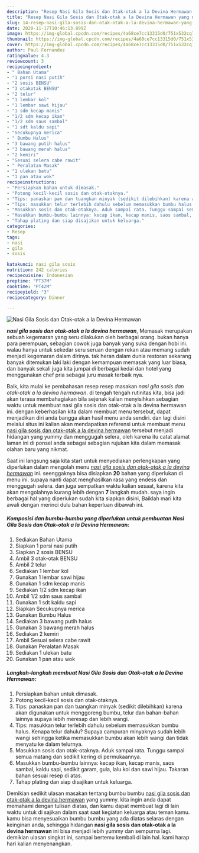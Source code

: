 ```yaml
---
description: "Resep Nasi Gila Sosis dan Otak-otak a la Devina Hermawan yang nikmat"
title: "Resep Nasi Gila Sosis dan Otak-otak a la Devina Hermawan yang nikmat"
slug: 14-resep-nasi-gila-sosis-dan-otak-otak-a-la-devina-hermawan-yang-nikmat
date: 2020-11-17T10:46:13.899Z
image: https://img-global.cpcdn.com/recipes/4a68ce7cc13315d0/751x532cq70/nasi-gila-sosis-dan-otak-otak-a-la-devina-hermawan-foto-resep-utama.jpg
thumbnail: https://img-global.cpcdn.com/recipes/4a68ce7cc13315d0/751x532cq70/nasi-gila-sosis-dan-otak-otak-a-la-devina-hermawan-foto-resep-utama.jpg
cover: https://img-global.cpcdn.com/recipes/4a68ce7cc13315d0/751x532cq70/nasi-gila-sosis-dan-otak-otak-a-la-devina-hermawan-foto-resep-utama.jpg
author: Paul Fernandez
ratingvalue: 4.3
reviewcount: 3
recipeingredient:
- " Bahan Utama"
- "1 porsi nasi putih"
- "2 sosis BENSU"
- "3 otakotak BENSU"
- "2 telur"
- "1 lembar kol"
- "1 lembar sawi hijau"
- "1 sdm kecap manis"
- "1/2 sdm kecap ikan"
- "1/2 sdm saus sambal"
- "1 sdt kaldu sapi"
- "Secukupnya merica"
- " Bumbu Halus"
- "3 bawang putih halus"
- "3 bawang merah halus"
- "2 kemiri"
- "Sesuai selera cabe rawit"
- " Peralatan Masak"
- "1 ulekan batu"
- "1 pan atau wok"
recipeinstructions:
- "Persiapkan bahan untuk dimasak."
- "Potong kecil-kecil sosis dan otak-otaknya."
- "Tips: panaskan pan dan tuangkan minyak (sedikit dilebihkan) karena akan digunakan untuk menggoreng bumbu, telur dan bahan-bahan lainnya supaya lebih meresap dan lebih wangi."
- "Tips: masukkan telur terlebih dahulu sebelum memasukkan bumbu halus. Kenapa telur dahulu? Supaya campuran minyaknya sudah lebih wangi sehingga ketika memasukkan bumbu akan lebih wangi dan tidak menyatu ke dalam telurnya."
- "Masukkan sosis dan otak-otaknya. Aduk sampai rata. Tunggu sampai semua matang dan sedikit kering di permukaannya."
- "Masukkan bumbu-bumbu lainnya: kecap ikan, kecap manis, saos sambal, kaldu sapi, sedikit garam, gula, lalu kol dan sawi hijau. Takaran bahan sesuai resep di atas."
- "Tahap plating dan siap disajikan untuk keluarga."
categories:
- Resep
tags:
- nasi
- gila
- sosis

katakunci: nasi gila sosis 
nutrition: 242 calories
recipecuisine: Indonesian
preptime: "PT37M"
cooktime: "PT42M"
recipeyield: "3"
recipecategory: Dinner

---
```



![Nasi Gila Sosis dan Otak-otak a la Devina Hermawan](https://img-global.cpcdn.com/recipes/4a68ce7cc13315d0/751x532cq70/nasi-gila-sosis-dan-otak-otak-a-la-devina-hermawan-foto-resep-utama.jpg)

<b><i>nasi gila sosis dan otak-otak a la devina hermawan</i></b>, Memasak merupakan sebuah kegemaran yang seru dilakukan oleh berbagai orang. bukan hanya para perempuan, sebagian cowok juga banyak yang suka dengan hobi ini. walau hanya untuk sekedar seru seruan dengan rekan atau memang sudah menjadi kegemaran dalam dirinya. tak heran dalam dunia restoran sekarang banyak ditemukan laki laki dengan kemampuan memasak yang luar biasa, dan banyak sekali juga kita jumpai di berbagai kedai dan hotel yang menggunakan chef pria sebagai juru masak terbaik nya.



Baik, kita mulai ke pembahasan resep resep masakan <i>nasi gila sosis dan otak-otak a la devina hermawan</i>. di tengah tengah rutinitas kita, bisa jadi akan terasa membahagiakan bila sejenak kalian menyisihkan sebagian waktu untuk membuat nasi gila sosis dan otak-otak a la devina hermawan ini. dengan keberhasilan kita dalam membuat menu tersebut, dapat menjadikan diri anda bangga akan hasil menu anda sendiri. dan lagi disini melalui situs ini kalian akan mendapatkan referensi untuk membuat menu <u>nasi gila sosis dan otak-otak a la devina hermawan</u> tersebut menjadi hidangan yang yummy dan menggugah selera, oleh karena itu catat alamat laman ini di ponsel anda sebagai sebagian rujukan kita dalam memasak olahan baru yang nikmat.


Saat ini langsung saja kita start untuk menyediakan perlengkapan yang diperlukan dalam mengolah menu <u><i>nasi gila sosis dan otak-otak a la devina hermawan</i></u> ini. seenggaknya bisa disiapkan <b>20</b> bahan yang diperlukan di menu ini. supaya nanti dapat menghasilkan rasa yang endess dan menggugah selera. dan juga sempatkan waktu kalian sesaat, karena kita akan mengolahnya kurang lebih dengan <b>7</b> langkah mudah. saya ingin berbagai hal yang diperlukan sudah kita siapkan disini, Baiklah mari kita awali dengan merinci dulu bahan keperluan dibawah ini.

<!--inarticleads1-->

##### Komposisi dan bumbu-bumbu yang diperlukan untuk pembuatan Nasi Gila Sosis dan Otak-otak a la Devina Hermawan:

1. Sediakan  Bahan Utama
1. Siapkan 1 porsi nasi putih
1. Siapkan 2 sosis BENSU
1. Ambil 3 otak-otak BENSU
1. Ambil 2 telur
1. Sediakan 1 lembar kol
1. Gunakan 1 lembar sawi hijau
1. Gunakan 1 sdm kecap manis
1. Sediakan 1/2 sdm kecap ikan
1. Ambil 1/2 sdm saus sambal
1. Gunakan 1 sdt kaldu sapi
1. Siapkan Secukupnya merica
1. Gunakan  Bumbu Halus
1. Sediakan 3 bawang putih halus
1. Gunakan 3 bawang merah halus
1. Sediakan 2 kemiri
1. Ambil Sesuai selera cabe rawit
1. Gunakan  Peralatan Masak
1. Sediakan 1 ulekan batu
1. Gunakan 1 pan atau wok




<!--inarticleads2-->

##### Langkah-langkah membuat Nasi Gila Sosis dan Otak-otak a la Devina Hermawan:

1. Persiapkan bahan untuk dimasak.
1. Potong kecil-kecil sosis dan otak-otaknya.
1. Tips: panaskan pan dan tuangkan minyak (sedikit dilebihkan) karena akan digunakan untuk menggoreng bumbu, telur dan bahan-bahan lainnya supaya lebih meresap dan lebih wangi.
1. Tips: masukkan telur terlebih dahulu sebelum memasukkan bumbu halus. Kenapa telur dahulu? Supaya campuran minyaknya sudah lebih wangi sehingga ketika memasukkan bumbu akan lebih wangi dan tidak menyatu ke dalam telurnya.
1. Masukkan sosis dan otak-otaknya. Aduk sampai rata. Tunggu sampai semua matang dan sedikit kering di permukaannya.
1. Masukkan bumbu-bumbu lainnya: kecap ikan, kecap manis, saos sambal, kaldu sapi, sedikit garam, gula, lalu kol dan sawi hijau. Takaran bahan sesuai resep di atas.
1. Tahap plating dan siap disajikan untuk keluarga.




Demikian sedikit ulasan masakan tentang bumbu bumbu <u>nasi gila sosis dan otak-otak a la devina hermawan</u> yang yummy. kita ingin anda dapat memahami dengan tulisan diatas, dan kamu dapat membuat lagi di lain waktu untuk di sajikan dalam saat saat kegiatan keluarga atau teman kamu. kamu bisa menyesuaikan bumbu bumbu yang ada diatas selaras dengan keinginan anda, sehingga hidangan <b>nasi gila sosis dan otak-otak a la devina hermawan</b> ini bisa menjadi lebih yummy dan sempurna lagi. demikian ulasan singkat ini, sampai bertemu kembali di lain hal. kami harap hari kalian menyenangkan.
